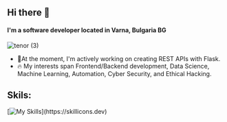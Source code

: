 ## Hi there 👋
#### I'm a software developer located in Varna, Bulgaria BG

![tenor (3)](https://github.com/user-attachments/assets/0b2e2f26-0046-4aa2-91ff-f3c65016269c)

- 🔨At the moment, I'm actively working on creating REST APIs with Flask.
- 🔥 My interests span Frontend/Backend development, Data Science, Machine Learning, Automation, Cyber Security, and Ethical Hacking.
## Skils:
[![My Skills](https://skillicons.dev/icons?i=py,js,php,html,css,django,flask,react,redux,nodejs,express,wordpress,linux,postgres,mongodb,mysql,docker,azure,aws,terraform,git,githubactions,vite,figma,bootstrap,vscode,)](https://skillicons.dev)

<!--
**Konstantin-Kostov-70/Konstantin-Kostov-70** is a ✨ _special_ ✨ repository because its `README.md` (this file) appears on your GitHub profile.

Here are some ideas to get you started:

- 🔭 I’m currently working on ...
- 🌱 I’m currently learning ...
- 👯 I’m looking to collaborate on ...
- 🤔 I’m looking for help with ...
- 💬 Ask me about ...
- 📫 How to reach me: ...
- 😄 Pronouns: ...
- ⚡ Fun fact: ...
-->
